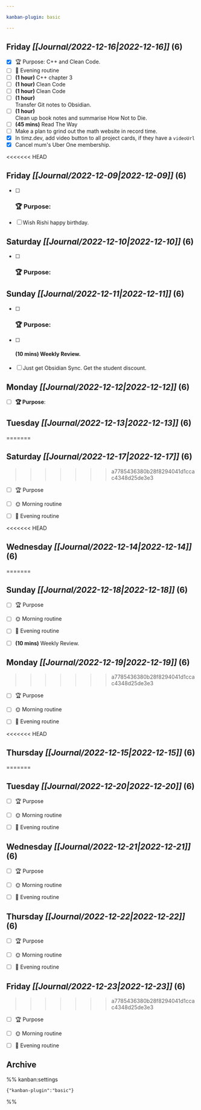 ```yaml
---

kanban-plugin: basic

---
```


## **Friday** *[[Journal/2022-12-16|2022-12-16]]* (6)

- [x] 🏆 Purpose: C++ and Clean Code.
- [ ] 🌙 Evening routine
- [ ] **(1 hour)** C++ chapter 3
- [ ] **(1 hour)** Clean Code
- [ ] **(1 hour)** Clean Code
- [ ] **(1 hour)**<br>Transfer Git notes to Obsidian.
- [ ] **(1 hour)**<br>Clean up book notes and summarise How Not to Die.
- [ ] **(45 mins)** Read The Way
- [ ] Make a plan to grind out the math website in record time.
- [x] In timz.dev, add video button to all project cards, if they have a `videoUrl`
- [x] Cancel mum's Uber One membership.

<<<<<<< HEAD

## **Friday** *[[Journal/2022-12-09|2022-12-09]]* (6)

- [ ] ### **🏆 Purpose**:
- [ ] Wish Rishi happy birthday.


## **Saturday** *[[Journal/2022-12-10|2022-12-10]]* (6)

- [ ] ### **🏆 Purpose**:


## **Sunday** *[[Journal/2022-12-11|2022-12-11]]* (6)

- [ ] ### **🏆 Purpose**:
- [ ] #### **(10 mins)** Weekly Review.
- [ ] Just get Obsidian Sync. Get the student discount.


## **Monday** *[[Journal/2022-12-12|2022-12-12]]* (6)

- [ ] **🏆 Purpose**:


## **Tuesday** *[[Journal/2022-12-13|2022-12-13]]* (6)
=======

## **Saturday** *[[Journal/2022-12-17|2022-12-17]]* (6)
>>>>>>> a7785436380b28f8294041d1ccac4348d25de3e3

- [ ] 🏆 Purpose
- [ ] 🌞 Morning routine
- [ ] 🌙 Evening routine


<<<<<<< HEAD
## **Wednesday** *[[Journal/2022-12-14|2022-12-14]]* (6)
=======
## **Sunday** *[[Journal/2022-12-18|2022-12-18]]* (6)

- [ ] 🏆 Purpose
- [ ] 🌞 Morning routine
- [ ] 🌙 Evening routine
- [ ] **(10 mins)** Weekly Review.


## **Monday** *[[Journal/2022-12-19|2022-12-19]]* (6)
>>>>>>> a7785436380b28f8294041d1ccac4348d25de3e3

- [ ] 🏆 Purpose
- [ ] 🌞 Morning routine
- [ ] 🌙 Evening routine


<<<<<<< HEAD
## **Thursday** *[[Journal/2022-12-15|2022-12-15]]* (6)
=======
## **Tuesday** *[[Journal/2022-12-20|2022-12-20]]* (6)

- [ ] 🏆 Purpose
- [ ] 🌞 Morning routine
- [ ] 🌙 Evening routine


## **Wednesday** *[[Journal/2022-12-21|2022-12-21]]* (6)

- [ ] 🏆 Purpose
- [ ] 🌞 Morning routine
- [ ] 🌙 Evening routine


## **Thursday** *[[Journal/2022-12-22|2022-12-22]]* (6)

- [ ] 🏆 Purpose
- [ ] 🌞 Morning routine
- [ ] 🌙 Evening routine


## **Friday** *[[Journal/2022-12-23|2022-12-23]]* (6)
>>>>>>> a7785436380b28f8294041d1ccac4348d25de3e3

- [ ] 🏆 Purpose
- [ ] 🌞 Morning routine
- [ ] 🌙 Evening routine


## Archive





%% kanban:settings
```
{"kanban-plugin":"basic"}
```
%%